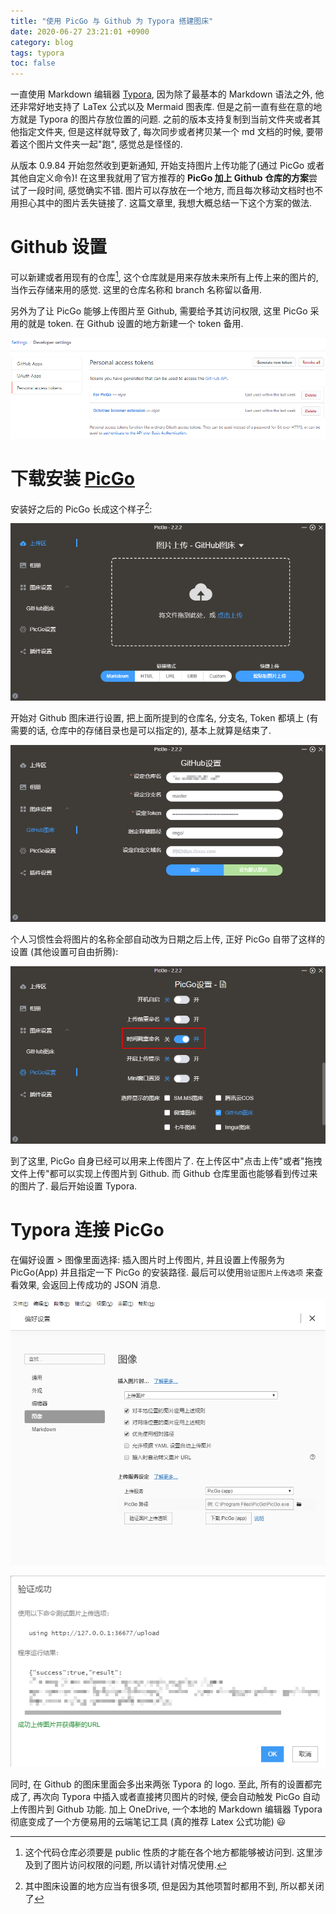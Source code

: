 ```yaml
---
title: "使用 PicGo 与 Github 为 Typora 搭建图床"
date: 2020-06-27 23:21:01 +0900
category: blog
tags: typora
toc: false
---
```


一直使用 Markdown 编辑器 [Typora](https://typora.io/), 因为除了最基本的 Markdown 语法之外, 他还非常好地支持了 LaTex 公式以及 Mermaid 图表库. 但是之前一直有些在意的地方就是 Typora 的图片存放位置的问题. 之前的版本支持复制到当前文件夹或者其他指定文件夹, 但是这样就导致了, 每次同步或者拷贝某一个 md 文档的时候, 要带着这个图片文件夹一起"跑", 感觉总是怪怪的.

从版本 0.9.84 开始忽然收到更新通知, 开始支持图片上传功能了(通过 PicGo 或者其他自定义命令)! 在这里我就用了官方推荐的 **PicGo 加上 Github 仓库的方案**尝试了一段时间, 感觉确实不错. 图片可以存放在一个地方, 而且每次移动文档时也不用担心其中的图片丢失链接了. 这篇文章里, 我想大概总结一下这个方案的做法.

# Github 设置

可以新建或者用现有的仓库[^1], 这个仓库就是用来存放未来所有上传上来的图片的, 当作云存储来用的感觉. 这里的仓库名称和 branch 名称留以备用.

[^1]: 这个代码仓库必须要是 public 性质的才能在各个地方都能够被访问到. 这里涉及到了图片访问权限的问题, 所以请针对情况使用.

另外为了让 PicGo 能够上传图片至 Github, 需要给予其访问权限, 这里 PicGo 采用的就是 token. 在 Github 设置的地方新建一个 token 备用.

![image-20200628000403915](https://raw.githubusercontent.com/simcookies/image-host/master/imgs/20200628000404.png)

# 下载安装 [PicGo](https://molunerfinn.com/PicGo/)

安装好之后的 PicGo 长成这个样子[^2]:

[^2]: 其中图床设置的地方应当有很多项, 但是因为其他项暂时都用不到, 所以都关闭了

![image-20200627235009023](https://raw.githubusercontent.com/simcookies/image-host/master/imgs/20200627235009.png)

开始对 Github 图床进行设置, 把上面所提到的仓库名, 分支名, Token 都填上 (有需要的话, 仓库中的存储目录也是可以指定的), 基本上就算是结束了.

![image-20200628001038711](https://raw.githubusercontent.com/simcookies/image-host/master/imgs/20200628001038.png)

个人习惯性会将图片的名称全部自动改为日期之后上传, 正好 PicGo 自带了这样的设置 (其他设置可自由折腾):

![image-20200628001409831](https://raw.githubusercontent.com/simcookies/image-host/master/imgs/20200628001409.png)

到了这里, PicGo 自身已经可以用来上传图片了. 在上传区中"点击上传"或者"拖拽文件上传"都可以实现上传图片到 Github. 而 Github 仓库里面也能够看到传过来的图片了. 最后开始设置 Typora.

# Typora 连接 PicGo

在偏好设置 > 图像里面选择: 插入图片时上传图片, 并且设置上传服务为 PicGo(App) 并且指定一下 PicGo 的安装路径. 最后可以使用`验证图片上传选项` 来查看效果, 会返回上传成功的 JSON 消息.

![image-20200628001949008](https://raw.githubusercontent.com/simcookies/image-host/master/imgs/20200628001949.png)

![image-20200628002355088](https://raw.githubusercontent.com/simcookies/image-host/master/imgs/20200628002355.png)

同时, 在 Github 的图床里面会多出来两张 Typora 的 logo. 至此, 所有的设置都完成了, 再次向 Typora 中插入或者直接拷贝图片的时候, 便会自动触发 PicGo 自动上传图片到 Github 功能. 加上 OneDrive, 一个本地的 Markdown 编辑器 Typora 彻底变成了一个方便易用的云端笔记工具 (真的推荐 Latex 公式功能) :smiley:
